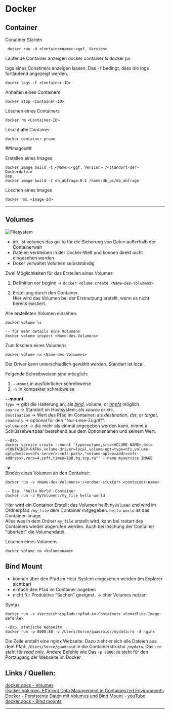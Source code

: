 # Docker #

## Container ##

Conatiner Starten

	 docker run -d <Containername>:<ggf. Version>

Laufende Container anzeigen
	docker container ls
	docker ps

logs eines Conatiners anzeigen lassen. Das `-f` bedingt, dass die logs fortlaufend angezeigt werden. 

	docekr logs -f <Container-ID>

Anhalten eines Containers

	docker stop <Container-ID>

Löschen eines Containers

	docker rm <Container-ID>

Löscht **alle** Container

	docker container prune 


##Images##

Erstellen eines Images
	
	docker image build -t <Name>:<ggf. Version> /<standort-der-Dockerdatei>
	Bsp.
	docker image build -t db_abfrage:0.1 /home/db_pi/db_abfrage

Löschen eines Images
	
	docker rmi <Image-Id>

----------

## Volumes ##

![Filesystem](https://docs.docker.com/storage/images/types-of-mounts-volume.webp?w=450&h=300)

- idr. ist volumes das go-to für die Sicherung von Daten außerhalb der Containerwelt 
- Dateien verbleiben in der Docker-Welt und können direkt nicht eingesehen werden
- Doker verwaltet Volumen selbstständig

Zwei Möglichkeiten für das Erstellen eines Volumes:

1.	Definition vor beginn -> `docker volume create <Name-des-Volumens>`

2.	Erstellung durch den Container. <br>
Hier wird das Volumen bei der Erstnutzung erstellt, wenn es nicht bereits existiert.

Alle erstelleten Volumen einsehen:
	
	docker volume ls
	
	-- für mehr details eine Volumens
	docker volume inspect <Name-des-Volumens>

Zum löschen eines Volumens

	docker volume rm <Name-des-Volumens>

Der Driver kann unterschiedlich gewählt werden. Standart ist local.

Folgende Schreibweisen sind möcglich:

1.	`--mount` in ausführlicher schreibweise
2.	`-v` in kompakter schreibweise 

**--mount**<br>
`type` -> gibt die Halterung an; als [*bind*](https://docs.docker.com/storage/bind-mounts/ "https://docs.docker.com/storage/bind-mounts/"), *volume*, or [*tmpfs*](https://docs.docker.com/storage/tmpfs/ "https://docs.docker.com/storage/tmpfs/") möglich. <br>
`source` -> Standort im Hostsystem; als *source* or *src*. <br>
`destination` -> Wert des Pfad im Container; als *destination*, *dst*, or *target*. <br>
`readonly` -> optional für den "Nur-Lese-Zugriff". <br>
`volume-opt` -> die mehr als einmal angegeben werden kann, nimmt a Schlüsselwertpaar bestehend aus dem Optionsnamen und seinem Wert. <br>

	--Bsp.
	docker service create --mount 'type=volume,src=<VOLUME-NAME>,dst=<CONTAINER-PATH>,volume-driver=local,volume-opt=type=nfs,volume-opt=device=<nfs-server>:<nfs-path>,"volume-opt=o=addr=<nfs-address>,vers=4,soft,timeo=180,bg,tcp,rw"' --name myservice IMAGE

**-v**<br>
Binden eines Volumen an den Container:

	docker run -v <Name-des-Volumens>:/<ordner-stuktur> <container-name>

	-- Bsp. 'hello World'-Container 
	docker run -v MyVolumen:/my_file hello-world
Hier wird ein Container Erstellt das Volumen heißt `MyVolumen` und wird im Ordnerpfad `/my_file` dem Container mitgegeben. `hello-world` ist das Container-Image. <br>
Alles was in dem Ordner `my_file` erstellt wird, kann bei restart des Containers wieder abgerufen werden. Auch bei löschung der Container "überlebt" die Volumendatei. 

Löschen eines Volumens
	
	docker volume rm <Volumenname>

## Bind Mount ##

- können über den Pfad im Host-System eingesehen werden (im Explorer sichtbar)
- einfach den Pfad im Container angeben
- nicht für Produktive "Sachen" geeignet. -> eher Volumes nutzen

Syntax

	docker run -v <Verzeichnispfad>:<pfad-im-Container> <Comadline-Image-Befehle>
	
	--Bsp. statische Webseite
	docker run -p 8000:80 -v /Users/Sorce/quadroid:/mydata:ro -d nginx

Die Zeile erstellt eine nginx Webseite. Dazu zieht er sich alle Dateien aus dem Pfad: `/Users/Sorce/quadroid` in die Containerstruktur `/mydata`. Das `:ro` steht für *read only*. Andere Befehle wie 
Das `-p 8000:80` steht für den Portzugang der Webseite im Docker.

## Links / Quellen:  ##
[docker.docs - Volumes](https://docs.docker.com/storage/volumes/ "https://docs.docker.com/storage/volumes/") <br>
[Docker Volumes: Efficient Data Management in Containerized Environments](https://semaphoreci.com/blog/docker-volumes "https://semaphoreci.com/blog/docker-volumes") <br>
[Docker - Persistente Daten mit Volumes und Bind Mount - youTube](https://www.youtube.com/watch?v=PdVM7WVnWXc "https://www.youtube.com/watch?v=PdVM7WVnWXc") <br>
[docker.docs - Bind mounts](https://docs.docker.com/storage/bind-mounts/ "https://docs.docker.com/storage/bind-mounts/")

----------
